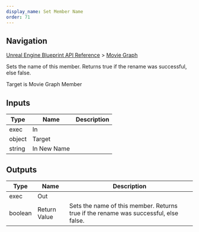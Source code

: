 ```yaml
---
display_name: Set Member Name
order: 71
---
```

## Navigation

[Unreal Engine Blueprint API Reference](https://dev.epicgames.com/documentation/en-us/unreal-engine/BlueprintAPI) > [Movie Graph](https://dev.epicgames.com/documentation/en-us/unreal-engine/BlueprintAPI/MovieGraph)

Sets the name of this member. Returns true if the rename was successful, else false.

Target is Movie Graph Member

## Inputs

| Type | Name | Description |
| --- | --- | --- |
| exec | In |  |
| object | Target |  |
| string | In New Name |  |

## Outputs

| Type | Name | Description |
| --- | --- | --- |
| exec | Out |  |
| boolean | Return Value | Sets the name of this member. Returns true if the rename was successful, else false. |
